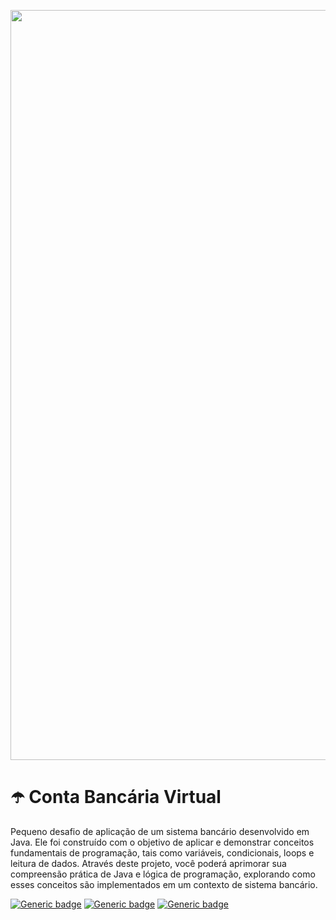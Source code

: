 <p align="center">
  <img src="https://github.com/jessiferreira/minhas-musicas/assets/121064773/0ea10a97-f3d3-4b83-b5b7-a784cc3d0d3e" alt="imagem-alura" width="1200px">
</p>

# ☂️ Conta Bancária Virtual
Pequeno desafio de aplicação de um sistema bancário desenvolvido em Java. Ele foi construído com o objetivo de aplicar e demonstrar conceitos fundamentais de programação, 
tais como variáveis, condicionais, loops e leitura de dados. Através deste projeto, você poderá aprimorar sua compreensão prática de Java e lógica de programação, 
explorando como esses conceitos são implementados em um contexto de sistema bancário.

[![Generic badge](https://img.shields.io/badge/LINGUAGEM-Java-c125ff.svg)](https://shields.io/)&nbsp;[![Generic badge](https://img.shields.io/badge/IDE-IntelliJ-c125ff.svg)](https://shields.io/)&nbsp;[![Generic badge](https://img.shields.io/badge/STATUS-Concluído-c125ff.svg)](https://shields.io/)

